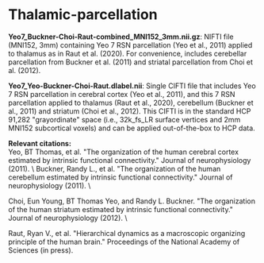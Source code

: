 # Thalamic-parcellation
**Yeo7_Buckner-Choi-Raut-combined_MNI152_3mm.nii.gz**: NIFTI file (MNI152, 3mm) containing Yeo 7 RSN parcellation (Yeo et al., 2011) applied to thalamus as in Raut et al. (2020). For convenience, includes cerebellar parcellation from Buckner et al. (2011) and striatal parcellation from Choi et al. (2012).

**Yeo7_Yeo-Buckner-Choi-Raut.dlabel.nii**: Single CIFTI file that includes Yeo 7 RSN parcellation in cerebral cortex (Yeo et al., 2011), and this 7 RSN parcellation applied to thalamus (Raut et al., 2020), cerebellum (Buckner et al., 2011) and striatum (Choi et al., 2012). This CIFTI is in the standard HCP 91,282 "grayordinate" space (i.e., 32k_fs_LR surface vertices and 2mm MNI152 subcortical voxels) and can be applied out-of-the-box to HCP data.

**Relevant citations:** \
Yeo, BT Thomas, et al. "The organization of the human cerebral cortex estimated by intrinsic functional connectivity." Journal of neurophysiology (2011). \\
Buckner, Randy L., et al. "The organization of the human cerebellum estimated by intrinsic functional connectivity." Journal of neurophysiology (2011). \

Choi, Eun Young, BT Thomas Yeo, and Randy L. Buckner. "The organization of the human striatum estimated by intrinsic functional connectivity." Journal of neurophysiology (2012). \

Raut, Ryan V., et al. "Hierarchical dynamics as a macroscopic organizing principle of the human brain." Proceedings of the National Academy of Sciences (in press).
